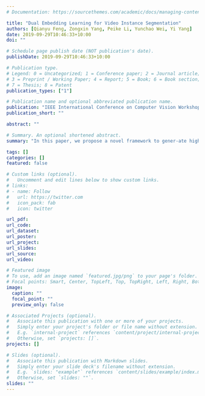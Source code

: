 ```yaml
---
# Documentation: https://sourcethemes.com/academic/docs/managing-content/

title: "Dual Embedding Learning for Video Instance Segmentation"
authors: [Qianyu Feng, Zongxin Yang, Peike Li, Yunchao Wei, Yi Yang]
date: 2019-09-29T10:46:33+10:00
doi: ""

# Schedule page publish date (NOT publication's date).
publishDate: 2019-09-29T10:46:33+10:00

# Publication type.
# Legend: 0 = Uncategorized; 1 = Conference paper; 2 = Journal article;
# 3 = Preprint / Working Paper; 4 = Report; 5 = Book; 6 = Book section;
# 7 = Thesis; 8 = Patent
publication_types: ["1"]

# Publication name and optional abbreviated publication name.
publication: "IEEE International Conference on Computer Vision Workshop (ICCVW) 2019"
publication_short: ""

abstract: ""

# Summary. An optional shortened abstract.
summary: "In this paper, we propose a novel framework to gener-ate high-quality segmentation results in a two-stage style,aiming at video instance segmentation task which requiressimultaneous  detection,  segmentation  and  tracking  of  in-stances. To address this multi-task efficiently, we opt to firstselect high-quality detection proposals in each frame.  Thecategories of the proposals are calibrated with the globalcontext of video.  Then, each selected proposal is extendedtemporally by a bi-directional Instance-Pixel Dual-Tracker(IPDT) which synchronizes the tracking on both instance-level  and  pixel-level.   The  instance-level  module  concen-trates on distinguishing the target instance from other ob-jects while the pixel-level module focuses more on the lo-cal feature of the instance.  Our proposed method achieveda  competitive  result  of  mAP  45.0%  on  the  Youtube-VOSdataset, ranking the 3rd in Track 2 of the 2nd Large-scaleVideo Object Segmentation Challenge."

tags: []
categories: []
featured: false

# Custom links (optional).
#   Uncomment and edit lines below to show custom links.
# links:
# - name: Follow
#   url: https://twitter.com
#   icon_pack: fab
#   icon: twitter

url_pdf:
url_code:
url_dataset:
url_poster:
url_project:
url_slides:
url_source:
url_video:

# Featured image
# To use, add an image named `featured.jpg/png` to your page's folder. 
# Focal points: Smart, Center, TopLeft, Top, TopRight, Left, Right, BottomLeft, Bottom, BottomRight.
image:
  caption: ""
  focal_point: ""
  preview_only: false

# Associated Projects (optional).
#   Associate this publication with one or more of your projects.
#   Simply enter your project's folder or file name without extension.
#   E.g. `internal-project` references `content/project/internal-project/index.md`.
#   Otherwise, set `projects: []`.
projects: []

# Slides (optional).
#   Associate this publication with Markdown slides.
#   Simply enter your slide deck's filename without extension.
#   E.g. `slides: "example"` references `content/slides/example/index.md`.
#   Otherwise, set `slides: ""`.
slides: ""
---
```

